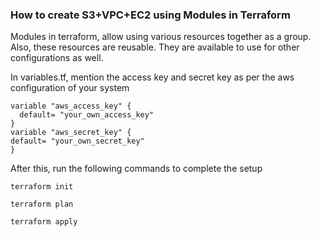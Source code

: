 ### How to create S3+VPC+EC2 using Modules in Terraform

Modules in terraform, allow using various resources together as a group. Also, these resources are reusable. They are available to use for other configurations as well.

In variables.tf, mention the access key and secret key as per the aws configuration of your system

```
variable "aws_access_key" {
  default= "your_own_access_key"
}
variable "aws_secret_key" {
default= "your_own_secret_key"
}
```

After this, run the following commands to complete the setup

`terraform init`

`terraform plan`

`terraform apply`
